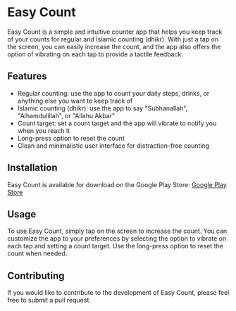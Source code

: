 # Easy Count

Easy Count is a simple and intuitive counter app that helps you keep track of your counts for regular and Islamic counting (dhikr). With just a tap on the screen, you can easily increase the count, and the app also offers the option of vibrating on each tap to provide a tactile feedback.

## Features

-   Regular counting: use the app to count your daily steps, drinks, or anything else you want to keep track of
-   Islamic counting (dhikr): use the app to say "Subhanallah", "Alhamdulillah", or "Allahu Akbar"
-   Count target: set a count target and the app will vibrate to notify you when you reach it
-   Long-press option to reset the count
-   Clean and minimalistic user interface for distraction-free counting

## Installation

Easy Count is available for download on the Google Play Store: [Google Play Store](https://play.google.com/store/apps/details?id=com.othman.dhikrcounter)

## Usage

To use Easy Count, simply tap on the screen to increase the count. You can customize the app to your preferences by selecting the option to vibrate on each tap and setting a count target. Use the long-press option to reset the count when needed.

## Contributing
If you would like to contribute to the development of Easy Count, please feel free to submit a pull request.

